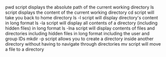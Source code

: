 pwd script displays the absolute path of the current working directory
ls script displays the content of the current working directory
cd script will take you back to home directory
ls -l script will display directory's content in long format
ls -la script will display all contents of a directory (including hidden files) in long format
ls -lna script will display contents of files and directories including hidden files in long format including the user and group IDs
mkdir -p script allows you to create a directory inside another directory without having to navigate through directories
mv script will move a file to a directory
